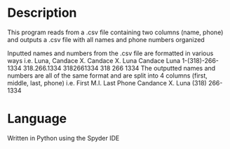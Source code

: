 # Description
This program reads from a .csv file containing two columns (name, phone) and
outputs a .csv file with all names and phone numbers organized

Inputted names and numbers from the .csv file are formatted in various ways
i.e. Luna, Candace X.
     Candace X. Luna
     Candace Luna
     1-(318)-266-1334
     318.266.1334
     3182661334
     318 266 1334
 The outputted names and numbers are all of the same format and are split into 4 columns (first, middle, last, phone)
 i.e. First      M.I.  Last   Phone
      Candance   X.    Luna   (318) 266-1334
      
# Language
Written in Python using the Spyder IDE
